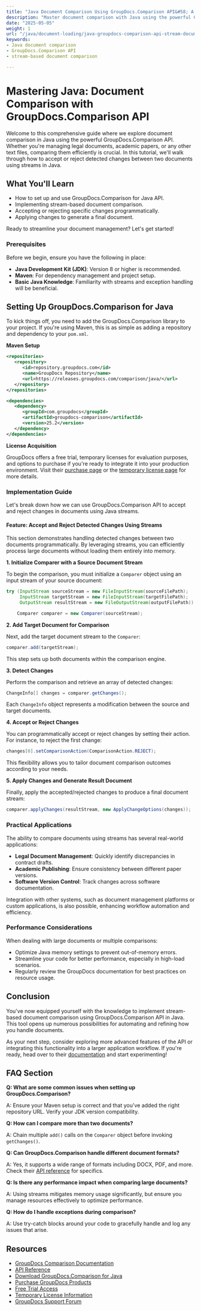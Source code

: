 ```yaml
---
title: "Java Document Comparison Using GroupDocs.Comparison API&#58; A Stream-Based Approach"
description: "Master document comparison with Java using the powerful GroupDocs.Comparison API. Learn stream-based techniques for efficient handling of legal, academic, and software documents."
date: "2025-05-05"
weight: 1
url: "/java/document-loading/java-groupdocs-comparison-api-stream-document-compare/"
keywords:
- Java document comparison
- GroupDocs.Comparison API
- stream-based document comparison

---
```



# Mastering Java: Document Comparison with GroupDocs.Comparison API

Welcome to this comprehensive guide where we explore document comparison in Java using the powerful GroupDocs.Comparison API. Whether you're managing legal documents, academic papers, or any other text files, comparing them efficiently is crucial. In this tutorial, we'll walk through how to accept or reject detected changes between two documents using streams in Java.

## What You'll Learn

- How to set up and use GroupDocs.Comparison for Java API.
- Implementing stream-based document comparison.
- Accepting or rejecting specific changes programmatically.
- Applying changes to generate a final document.

Ready to streamline your document management? Let's get started!

### Prerequisites

Before we begin, ensure you have the following in place:

- **Java Development Kit (JDK)**: Version 8 or higher is recommended.
- **Maven**: For dependency management and project setup.
- **Basic Java Knowledge**: Familiarity with streams and exception handling will be beneficial.

## Setting Up GroupDocs.Comparison for Java

To kick things off, you need to add the GroupDocs.Comparison library to your project. If you're using Maven, this is as simple as adding a repository and dependency to your `pom.xml`.

**Maven Setup**

```xml
<repositories>
   <repository>
      <id>repository.groupdocs.com</id>
      <name>GroupDocs Repository</name>
      <url>https://releases.groupdocs.com/comparison/java/</url>
   </repository>
</repositories>

<dependencies>
   <dependency>
      <groupId>com.groupdocs</groupId>
      <artifactId>groupdocs-comparison</artifactId>
      <version>25.2</version>
   </dependency>
</dependencies>
```

**License Acquisition**

GroupDocs offers a free trial, temporary licenses for evaluation purposes, and options to purchase if you're ready to integrate it into your production environment. Visit their [purchase page](https://purchase.groupdocs.com/buy) or the [temporary license page](https://purchase.groupdocs.com/temporary-license/) for more details.

### Implementation Guide

Let's break down how we can use GroupDocs.Comparison API to accept and reject changes in documents using Java streams.

#### Feature: Accept and Reject Detected Changes Using Streams

This section demonstrates handling detected changes between two documents programmatically. By leveraging streams, you can efficiently process large documents without loading them entirely into memory.

**1. Initialize Comparer with a Source Document Stream**

To begin the comparison, you must initialize a `Comparer` object using an input stream of your source document:

```java
try (InputStream sourceStream = new FileInputStream(sourceFilePath);
     InputStream targetStream = new FileInputStream(targetFilePath);
     OutputStream resultStream = new FileOutputStream(outputFilePath)) {

    Comparer comparer = new Comparer(sourceStream);
```

**2. Add Target Document for Comparison**

Next, add the target document stream to the `Comparer`:

```java
comparer.add(targetStream);
```

This step sets up both documents within the comparison engine.

**3. Detect Changes**

Perform the comparison and retrieve an array of detected changes:

```java
ChangeInfo[] changes = comparer.getChanges();
```

Each `ChangeInfo` object represents a modification between the source and target documents.

**4. Accept or Reject Changes**

You can programmatically accept or reject changes by setting their action. For instance, to reject the first change:

```java
changes[0].setComparisonAction(ComparisonAction.REJECT);
```

This flexibility allows you to tailor document comparison outcomes according to your needs.

**5. Apply Changes and Generate Result Document**

Finally, apply the accepted/rejected changes to produce a final document stream:

```java
comparer.applyChanges(resultStream, new ApplyChangeOptions(changes));
```

### Practical Applications

The ability to compare documents using streams has several real-world applications:

- **Legal Document Management**: Quickly identify discrepancies in contract drafts.
- **Academic Publishing**: Ensure consistency between different paper versions.
- **Software Version Control**: Track changes across software documentation.

Integration with other systems, such as document management platforms or custom applications, is also possible, enhancing workflow automation and efficiency.

### Performance Considerations

When dealing with large documents or multiple comparisons:

- Optimize Java memory settings to prevent out-of-memory errors.
- Streamline your code for better performance, especially in high-load scenarios.
- Regularly review the GroupDocs documentation for best practices on resource usage.

## Conclusion

You've now equipped yourself with the knowledge to implement stream-based document comparison using GroupDocs.Comparison API in Java. This tool opens up numerous possibilities for automating and refining how you handle documents.

As your next step, consider exploring more advanced features of the API or integrating this functionality into a larger application workflow. If you're ready, head over to their [documentation](https://docs.groupdocs.com/comparison/java/) and start experimenting!

## FAQ Section

**Q: What are some common issues when setting up GroupDocs.Comparison?**

A: Ensure your Maven setup is correct and that you've added the right repository URL. Verify your JDK version compatibility.

**Q: How can I compare more than two documents?**

A: Chain multiple `add()` calls on the `Comparer` object before invoking `getChanges()`.

**Q: Can GroupDocs.Comparison handle different document formats?**

A: Yes, it supports a wide range of formats including DOCX, PDF, and more. Check their [API reference](https://reference.groupdocs.com/comparison/java/) for specifics.

**Q: Is there any performance impact when comparing large documents?**

A: Using streams mitigates memory usage significantly, but ensure you manage resources effectively to optimize performance.

**Q: How do I handle exceptions during comparison?**

A: Use try-catch blocks around your code to gracefully handle and log any issues that arise.

## Resources

- [GroupDocs Comparison Documentation](https://docs.groupdocs.com/comparison/java/)
- [API Reference](https://reference.groupdocs.com/comparison/java/)
- [Download GroupDocs.Comparison for Java](https://releases.groupdocs.com/comparison/java/)
- [Purchase GroupDocs Products](https://purchase.groupdocs.com/buy)
- [Free Trial Access](https://releases.groupdocs.com/comparison/java/)
- [Temporary License Information](https://purchase.groupdocs.com/temporary-license/)
- [GroupDocs Support Forum](https://forum.groupdocs.com/c/comparison)

